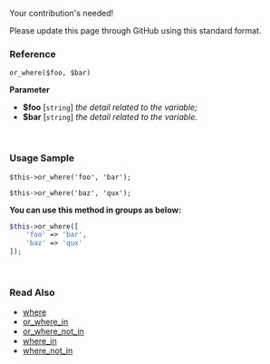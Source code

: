Your contribution's needed!

Please update this page through GitHub using this standard format.

### Reference
`or_where($foo, $bar)`

**Parameter**
* **$foo** [`string`] *the detail related to the variable;*
* **$bar** [`string`] *the detail related to the variable.*

&nbsp;

### Usage Sample
`$this->or_where('foo', 'bar');`

`$this->or_where('baz', 'qux');`

**You can use this method in groups as below:**
```php
$this->or_where([
    'foo' => 'bar',
    'baz' => 'qux'
]);
```

&nbsp;

### Read Also
* [where](./where)
* [or_where_in](./or_where_in)
* [or_where_not_in](./or_where_not_in)
* [where_in](./where_in)
* [where_not_in](./where_not_in)
